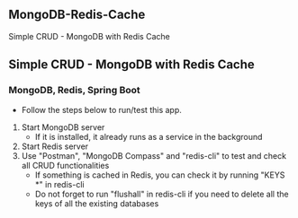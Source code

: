## MongoDB-Redis-Cache
Simple CRUD - MongoDB with Redis Cache


## **Simple CRUD - MongoDB with Redis Cache**
### **MongoDB, Redis, Spring Boot**

* Follow the steps below to run/test this app.
1. Start MongoDB server
   * If it is installed, it already runs as a service in the background
2. Start Redis server
3. Use "Postman", "MongoDB Compass" and "redis-cli" to test and check all CRUD functionalities
   * If something is cached in Redis, you can check it by running "KEYS *" in redis-cli
   * Do not forget to run "flushall" in redis-cli if you need to delete all the keys of all the existing databases
